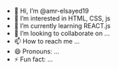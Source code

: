 - 👋 Hi, I’m @amr-elsayed19
- 👀 I’m interested in HTML, CSS, js
- 🌱 I’m currently learning REACT.js
- 💞️ I’m looking to collaborate on ...
- 📫 How to reach me ...
- 😄 Pronouns: ...
- ⚡ Fun fact: ...

<!---
amr-elsayed19/amr-elsayed19 is a ✨ special ✨ repository because its `README.md` (this file) appears on your GitHub profile.
You can click the Preview link to take a look at your changes.
--->
